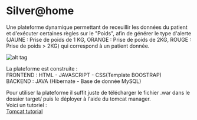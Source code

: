 # Silver@home 
Une plateforme dynamique permettant de receuillir les données du patient et d'exécuter certaines règles sur le "Poids", afin de générer le type d'alerte (JAUNE : Prise de poids de 1 KG, ORANGE : Prise de poids de 2KG, ROUGE : Prise de poids > 2KG) qui correspond à un patient donnée.


![alt tag](http://i.imgur.com/AGjZO4Y.png)


La plateforme est construite : <br />
FRONTEND : HTML - JAVASCRIPT - CSS(Template BOOSTRAP)<br />
BACKEND : JAVA (Hibernate - Base de donnée MySQL)<br />

Pour utiliser la plateforme il suffit juste de télécharger le fichier .war dans le dossier target/ puis le déployer à l'aide du tomcat manager.<br /> Voici un tutoriel : <br />
[Tomcat tutorial](http://www.vogella.com/tutorials/ApacheTomcat/article.html)

